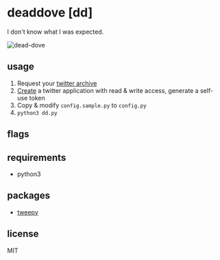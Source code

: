 # deaddove [dd]

I don't know what I was expected.

![dead-dove](http://i.imgur.com/PLTZJRh.gif)

## usage

1) Request your [twitter archive](https://twitter.com/settings/account)  
2) [Create](https://apps.twitter.com) a twitter application with read & write access, generate a self-use token
3) Copy & modify `config.sample.py` to `config.py`  
4) `python3 dd.py`

## flags



## requirements

- python3

## packages

- [tweepy](http://tweepy.readthedocs.org/en/v3.3.0/getting_started.html)

## license

MIT